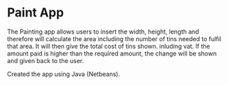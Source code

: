 # Paint App
The Painting app allows users to insert the width, height, length and therefore will calculate the area including the number of tins needed to fulfil that area.
It will then give the total cost of tins shown. inluding vat. If the amount paid is higher than the required amount, the change will be shown and given back to the user.

Created the app using Java (Netbeans).
